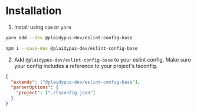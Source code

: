 # Installation

1. Install using `npm` or `yarn`

```sh
yarn add --dev @plaidypus-dev/eslint-config-base
```

```sh
npm i --save-dev @plaidypus-dev/eslint-config-base
```

2. Add `@plaidypus-dev/eslint-config-base` to your eslint config. Make sure your config includes a reference to your project's tsconfig.

```json
{
  "extends": ["@plaidypus-dev/eslint-config-base"],
  "parserOptions": {
    "project": ["./tsconfig.json"]
  }
}
```
